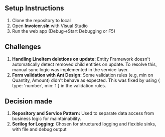 ## Setup Instructions

1. Clone the repository to local
2. Open **Invoicer.sln** with Visual Studio
3. Run the web app (Debug->Start Debugging or F5)

## Challenges

1. **Handling LineItem deletions on update:** Entity Framework doesn't automatically detect removed child entities on update. To resolve this, manual sync logic was implemented in the service layer.
2. **Form validation with Ant Design:** Some validation rules (e.g, min on Quantity, Amount) didn't behave as expected. This was fixed by using { type: 'number', min: 1 } in the validation rules.

## Decision made

1. **Repository and Service Pattern:** Used to separate data access from business logic for maintainability.
2. **Serilog for Logging:** Chosen for structured logging and flexible sinks, with file and debug output
